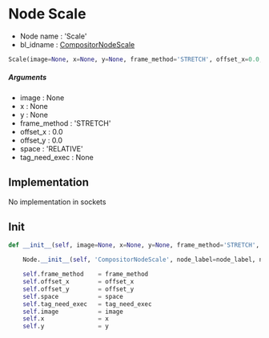 # Node Scale

- Node name : 'Scale'
- bl_idname : [CompositorNodeScale](https://docs.blender.org/api/current/bpy.types.CompositorNodeScale.html)


``` python
Scale(image=None, x=None, y=None, frame_method='STRETCH', offset_x=0.0, offset_y=0.0, space='RELATIVE', tag_need_exec=None, node_label=None, node_color=None, **kwargs)
```
##### Arguments

- image : None
- x : None
- y : None
- frame_method : 'STRETCH'
- offset_x : 0.0
- offset_y : 0.0
- space : 'RELATIVE'
- tag_need_exec : None

## Implementation

No implementation in sockets

## Init

``` python
def __init__(self, image=None, x=None, y=None, frame_method='STRETCH', offset_x=0.0, offset_y=0.0, space='RELATIVE', tag_need_exec=None, node_label=None, node_color=None, **kwargs):

    Node.__init__(self, 'CompositorNodeScale', node_label=node_label, node_color=node_color, **kwargs)

    self.frame_method    = frame_method
    self.offset_x        = offset_x
    self.offset_y        = offset_y
    self.space           = space
    self.tag_need_exec   = tag_need_exec
    self.image           = image
    self.x               = x
    self.y               = y
```
